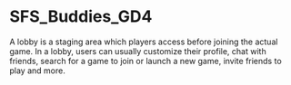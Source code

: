 # SFS_Buddies_GD4
A lobby is a staging area which players access before joining the actual game. In a lobby, users can usually customize their profile, chat with friends, search for a game to join or launch a new game, invite friends to play and more.
